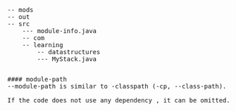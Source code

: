<pre>
-- mods
-- out
-- src
    --- module-info.java
    -- com
	-- learning
	    -- datastructures
		--- MyStack.java
<pre>

#### module-path
--module-path is similar to -classpath (-cp, --class-path). It is used to express dependencies.</br>
If the code does not use any dependency , it can be omitted.
